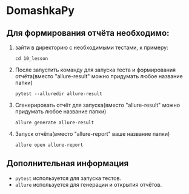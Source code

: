 # DomashkaPy

## Для формирования отчёта необходимо:

1.  зайти в директорию с необходимыми тестами, к примеру: 
    ```
    cd 10_lesson
    ```

2.  После запустить команду для запуска теста и формирования отчёта(вместо "allure-result" можно придумать любое название папки)
    ```
    pytest --alluredir allure-result
    ```

3.  Сгенерировать отчёт для запуска(вместо "allure-result" можно придумать любое название папки)
    ```
    allure generate allure-result
    ```

4.  Запуск отчёта(вместо "allure-report" ваше название папки)
    ```
    allure open allure-report 
    ```

## Дополнительная информация

- `pytest` используется для запуска тестов.
- `allure` используется для генерации и открытия отчётов.
